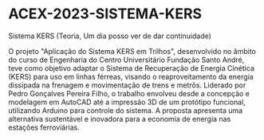 # ACEX-2023-SISTEMA-KERS
Sistema KERS (Teoria, Um dia posso ver de dar continuidade)


O projeto "Aplicação do Sistema KERS em Trilhos", desenvolvido no âmbito do curso de Engenharia do Centro Universitário Fundação Santo André, teve como objetivo adaptar o Sistema de Recuperação de Energia Cinética (KERS) para uso em linhas férreas, visando o reaproveitamento da energia dissipada na frenagem e movimentação de trens e metrôs. Liderado por Pedro Gonçalves Pereira Filho, o trabalho envolveu desde a concepção e modelagem em AutoCAD até a impressão 3D de um protótipo funcional, utilizando Arduino para controle do sistema. A proposta apresenta uma alternativa sustentável e inovadora para a economia de energia nas estações ferroviárias.
